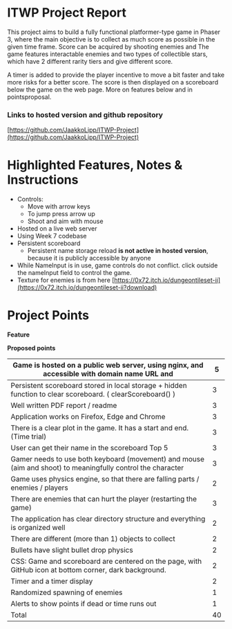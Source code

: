 # ITWP Project Report

This project aims to build a fully functional platformer-type game in Phaser 3, where the main objective is to collect as much score as possible in the given time frame. Score can be acquired by shooting enemies and  The game features interactable enemies and two types of collectible stars, which have 2 different rarity tiers and give different score.

A timer is added to provide the player incentive to move a bit faster and take more risks for a better score. The score is then displayed on a scoreboard below the game on the web page. More on features below and in pointsproposal.

### Links to hosted version and github repository


[](https://itwp-project-jl.duckdns.org/)

[https://github.com/JaakkoLipp/ITWP-Project](https://github.com/JaakkoLipp/ITWP-Project)

# Highlighted Features, Notes & Instructions

- Controls:
    - Move with arrow keys
    - To jump press arrow up
    - Shoot and aim with mouse
- Hosted on a live web server
- Using Week 7 codebase
- Persistent scoreboard
    - Persistent name storage reload **is not active in hosted** **version**, because it is publicly accessible by anyone
- While NameInput is in use, game controls do not conflict. click outside the nameInput field to control the game.
- Texture for enemies is from here [https://0x72.itch.io/dungeontileset-ii](https://0x72.itch.io/dungeontileset-ii?download)

# Project Points


**Feature**

**Proposed points**

| Game is hosted on a public web server, using nginx, and accessible with domain name URL and  | 5 |
| --- | --- |
| Persistent scoreboard stored in local storage + hidden function to clear scoreboard. ( clearScoreboard() ) | 3 |
| Well written PDF report / readme | 3 |
| Application works on Firefox, Edge and Chrome | 3 |
| There is a clear plot in the game. It has a start and end. (Time trial) | 3 |
| User can get their name in the scoreboard Top 5 | 3 |
| Gamer needs to use both keyboard (movement) and mouse (aim and shoot) to meaningfully control the character | 3 |
| Game uses physics engine, so that there are falling parts / enemies / players | 2 |
| There are enemies that can hurt the player (restarting the game) | 3 |
| The application has clear directory structure and everything is organized well | 2 |
| There are different (more than 1) objects to collect | 2 |
| Bullets have slight bullet drop physics | 2 |
| CSS: Game and scoreboard are centered on the page, with GitHub icon at bottom corner, dark background. | 2 |
| Timer and a timer display | 2 |
| Randomized spawning of enemies | 1 |
| Alerts to show points if dead or time runs out | 1 |
| Total | 40 |